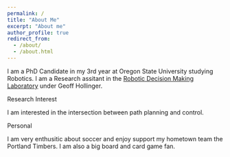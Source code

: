 ```yaml
---
permalink: /
title: "About Me"
excerpt: "About me"
author_profile: true
redirect_from: 
  - /about/
  - /about.html
---
```


I am a PhD Candidate in my 3rd year at Oregon State University studying Robotics. I am a Research assitant in the [Robotic Decision Making Laboratory](http://research.engr.oregonstate.edu/rdml/home) under Geoff Hollinger.

Research Interest

I am interested in the intersection between path planning and control.

Personal

I am very enthusitic about soccer and enjoy support my hometown team the Portland Timbers. I am also a big board and card game fan.